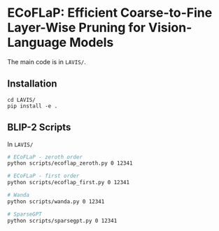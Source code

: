 # ECoFLaP: Efficient Coarse-to-Fine Layer-Wise Pruning for Vision-Language Models

The main code is in `LAVIS/`.

## Installation
```
cd LAVIS/
pip install -e .
```

## BLIP-2 Scripts

In `LAVIS/`

```bash
# ECoFLaP - zeroth order
python scripts/ecoflap_zeroth.py 0 12341

# ECoFLaP - first order
python scripts/ecoflap_first.py 0 12341

# Wanda
python scripts/wanda.py 0 12341

# SparseGPT
python scripts/sparsegpt.py 0 12341
```
